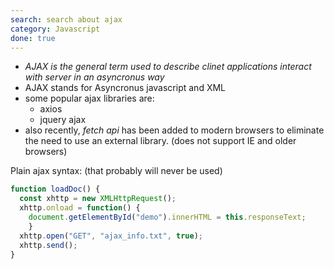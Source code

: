 ```yaml
---
search: search about ajax
category: Javascript
done: true
---
```

- *AJAX is the general term used to describe clinet applications interact with server in an asyncronus way*
- AJAX stands for Asyncronus javascript and XML
- some popular ajax libraries are: 
	- axios
	- jquery ajax
- also recently, *fetch api* has been added to modern browsers to eliminate the need to use an external library. (does not support IE and older browsers)

Plain ajax syntax: (that probably will never be used)
```js
function loadDoc() {  
  const xhttp = new XMLHttpRequest();  
  xhttp.onload = function() {  
    document.getElementById("demo").innerHTML = this.responseText;  
    }  
  xhttp.open("GET", "ajax_info.txt", true);  
  xhttp.send();  
}
```

